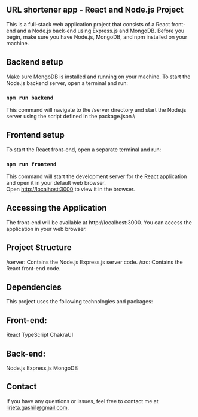 ## URL shortener app - React and Node.js Project

This is a full-stack web application project that consists of a React front-end and a Node.js back-end using Express.js
and MongoDB. Before you begin, make sure you have Node.js, MongoDB, and npm installed on your machine.

## Backend setup

Make sure MongoDB is installed and running on your machine.
To start the Node.js backend server, open a terminal and run:

### `npm run backend`

This command will navigate to the /server directory and start the Node.js server using the script defined in the package.json.\

## Frontend setup

To start the React front-end, open a separate terminal and run:

### `npm run frontend`

This command will start the development server for the React application and open it in your default web browser.\
Open [http://localhost:3000](http://localhost:3000) to view it in the browser.

## Accessing the Application
The front-end will be available at http://localhost:3000. You can access the application in your web browser.

## Project Structure
/server: Contains the Node.js Express.js server code.
/src: Contains the React front-end code.

## Dependencies
This project uses the following technologies and packages:

## Front-end:
React
TypeScript
ChakraUI

## Back-end:
Node.js
Express.js
MongoDB

## Contact
If you have any questions or issues, feel free to contact me at lirjeta.gashi1@gmail.com.